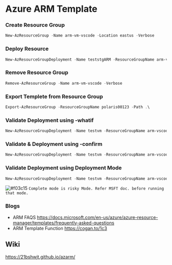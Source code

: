 # Azure ARM Template

### Create Resource Group

```powershell
New-AzResourceGroup -Name arm-vm-vscode -Location eastus -Verbose
```
### Deploy Resource

```powershell
New-AzResourceGroupDeployment -Name teststgARM -ResourceGroupName arm-vm-vscode -TemplateFile .\teststorage.json -TemplateParameterFile .\teststorage.param.json -Verbose
```
### Remove Resource Group

```powershell
Remove-AzResourceGroup -Name arm-vm-vscode -Verbose
```
### Export Templete from Resource Group

```powershell
Export-AzResourceGroup -ResourceGroupName polaris00123 -Path .\ 
```

### Validate Deployment using -whatif 

```powershell
New-AzResourceGroupDeployment -Name testvm -ResourceGroupName arm-vscode -TemplateFile .\winvm-template.json -TemplateParameterFile .\winvm-template.parameters.json -WhatIf -WhatIfResultFormat ResourceIdOnly
```
### Validate & Deployment using -confirm
```powershell
New-AzResourceGroupDeployment -Name testvm -ResourceGroupName arm-vscode -TemplateFile .\winvm-template.json -TemplateParameterFile .\winvm-template.parameters.json -Confirm
```
### Validate Deployment using Deployment Mode
```powershell
New-AzResourceGroupDeployment -Name testvm -ResourceGroupName arm-vscode -TemplateFile .\winvm-template.json -TemplateParameterFile .\winvm-template.parameters.json -WhatIf -Mode Complete
```
![#f03c15](https://via.placeholder.com/15/f03c15/000000?text=+) `Complete mode is risky Mode. Refer MSFT doc. before running that mode.`

### Blogs
- ARM FAQS
  https://docs.microsoft.com/en-us/azure/azure-resource-manager/templates/frequently-asked-questions
- ARM Template Function https://cogan.to/1c3

## Wiki
https://21bshwjt.github.io/azarm/

